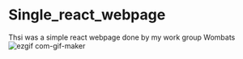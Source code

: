 # Single_react_webpage
Thsi was a simple react webpage done by my work group Wombats
![ezgif com-gif-maker](https://user-images.githubusercontent.com/33691525/157303855-26819bf6-2678-4329-b574-1d5b8e5c0ec1.gif)
